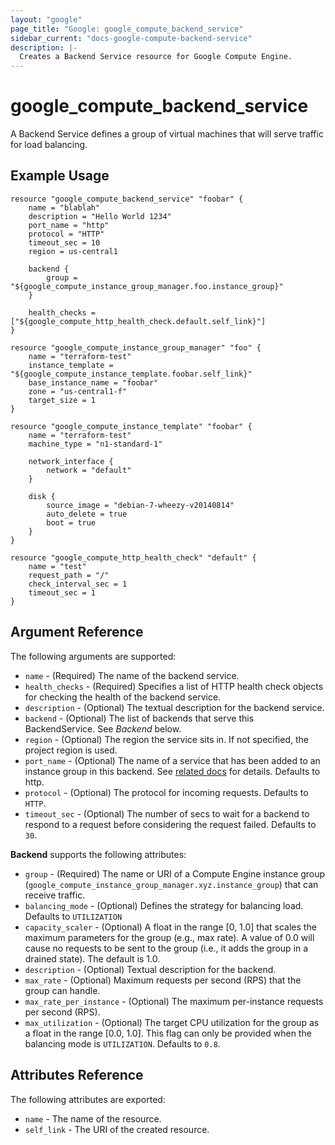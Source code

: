 ```yaml
---
layout: "google"
page_title: "Google: google_compute_backend_service"
sidebar_current: "docs-google-compute-backend-service"
description: |-
  Creates a Backend Service resource for Google Compute Engine.
---
```


# google\_compute\_backend\_service

A Backend Service defines a group of virtual machines that will serve traffic for load balancing.

## Example Usage

```
resource "google_compute_backend_service" "foobar" {
    name = "blablah"
    description = "Hello World 1234"
    port_name = "http"
    protocol = "HTTP"
    timeout_sec = 10
    region = us-central1

    backend {
        group = "${google_compute_instance_group_manager.foo.instance_group}"
    }

    health_checks = ["${google_compute_http_health_check.default.self_link}"]
}

resource "google_compute_instance_group_manager" "foo" {
    name = "terraform-test"
    instance_template = "${google_compute_instance_template.foobar.self_link}"
    base_instance_name = "foobar"
    zone = "us-central1-f"
    target_size = 1
}

resource "google_compute_instance_template" "foobar" {
    name = "terraform-test"
    machine_type = "n1-standard-1"

    network_interface {
        network = "default"
    }

    disk {
        source_image = "debian-7-wheezy-v20140814"
        auto_delete = true
        boot = true
    }
}

resource "google_compute_http_health_check" "default" {
    name = "test"
    request_path = "/"
    check_interval_sec = 1
    timeout_sec = 1
}
```

## Argument Reference

The following arguments are supported:

* `name` - (Required) The name of the backend service.
* `health_checks` - (Required) Specifies a list of HTTP health check objects
    for checking the health of the backend service.
* `description` - (Optional) The textual description for the backend service.
* `backend` - (Optional) The list of backends that serve this BackendService. See *Backend* below.
* `region` - (Optional) The region the service sits in. If not specified, the project region is used.
* `port_name` - (Optional) The name of a service that has been added to
	an instance group in this backend. See [related docs](https://cloud.google.com/compute/docs/instance-groups/#specifying_service_endpoints)
    for details. Defaults to http.
* `protocol` - (Optional) The protocol for incoming requests. Defaults to `HTTP`.
* `timeout_sec` - (Optional) The number of secs to wait for a backend to respond
	to a request before considering the request failed. Defaults to `30`.

**Backend** supports the following attributes:

* `group` - (Required) The name or URI of a Compute Engine instance group (`google_compute_instance_group_manager.xyz.instance_group`) that can receive traffic.
* `balancing_mode` - (Optional) Defines the strategy for balancing load. Defaults to `UTILIZATION`
* `capacity_scaler` - (Optional) A float in the range [0, 1.0] that scales the maximum parameters for the group (e.g., max rate). A value of 0.0 will cause no requests to be sent to the group (i.e., it adds the group in a drained state). The default is 1.0.
* `description` - (Optional) Textual description for the backend.
* `max_rate` - (Optional) Maximum requests per second (RPS) that the group can handle.
* `max_rate_per_instance` - (Optional) The maximum per-instance requests per second (RPS).
* `max_utilization` - (Optional) The target CPU utilization for the group as a float in the range [0.0, 1.0]. This flag can only be provided when the balancing mode is `UTILIZATION`. Defaults to `0.8`.

## Attributes Reference

The following attributes are exported:

* `name` - The name of the resource.
* `self_link` - The URI of the created resource.
